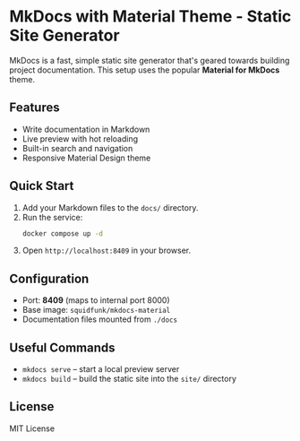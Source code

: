 # MkDocs with Material Theme - Static Site Generator

MkDocs is a fast, simple static site generator that's geared towards building project documentation. This setup uses the popular **Material for MkDocs** theme.

## Features
- Write documentation in Markdown
- Live preview with hot reloading
- Built-in search and navigation
- Responsive Material Design theme

## Quick Start
1. Add your Markdown files to the `docs/` directory.
2. Run the service:
   ```bash
   docker compose up -d
   ```
3. Open `http://localhost:8409` in your browser.

## Configuration
- Port: **8409** (maps to internal port 8000)
- Base image: `squidfunk/mkdocs-material`
- Documentation files mounted from `./docs`

## Useful Commands
- `mkdocs serve` – start a local preview server
- `mkdocs build` – build the static site into the `site/` directory

## License

MIT License

